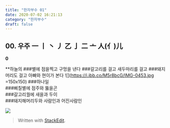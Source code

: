 ```yaml
---
title: "한자부수 01"
date: 2020-07-02 16:21:13
category: "한자부수"
draft: false
---
```

## 00. 우주    一 丨 丶 丿 乙 亅 二 亠 人(亻)儿
**0**

**하늘의
###별에 점을찍고 구멍을 낸다
###갈고리를 걸고 새두마리를 걸고
###돼지머리도 걸고 아빠와 현이가 본다
 ![](https://i.ibb.co/M5r8bcG/IMG-0453.jpg =150x150)
###하나일  
###삐칠별에 점주와 뚫을곤  
###갈고리궐에  새을과 두이  
###돼지해머리두와 사람인과 어진사람인

![](https://i.ibb.co/9hKwqM1/2020-06-23-10-09-49.png)


> Written with [StackEdit](https://stackedit.io/).
<!--stackedit_data:
eyJoaXN0b3J5IjpbLTEwODYzMzkyNDAsLTQxOTc2OTA2NiwxND
kzMzk4MzAzLC0xOTIyNDE0MTcxXX0=
-->